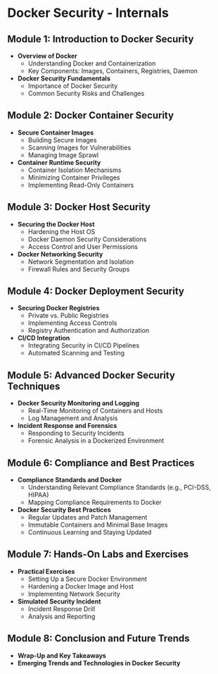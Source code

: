 # Docker Security - Internals

## Module 1: Introduction to Docker Security

- **Overview of Docker**
    - Understanding Docker and Containerization
    - Key Components: Images, Containers, Registries, Daemon
- **Docker Security Fundamentals**
    - Importance of Docker Security
    - Common Security Risks and Challenges

## Module 2: Docker Container Security

- **Secure Container Images**
    - Building Secure Images
    - Scanning Images for Vulnerabilities
    - Managing Image Sprawl
- **Container Runtime Security**
    - Container Isolation Mechanisms
    - Minimizing Container Privileges
    - Implementing Read-Only Containers

## Module 3: Docker Host Security

- **Securing the Docker Host**
    - Hardening the Host OS
    - Docker Daemon Security Considerations
    - Access Control and User Permissions
- **Docker Networking Security**
    - Network Segmentation and Isolation
    - Firewall Rules and Security Groups

## Module 4: Docker Deployment Security

- **Securing Docker Registries**
    - Private vs. Public Registries
    - Implementing Access Controls
    - Registry Authentication and Authorization
- **CI/CD Integration**
    - Integrating Security in CI/CD Pipelines
    - Automated Scanning and Testing

## Module 5: Advanced Docker Security Techniques

- **Docker Security Monitoring and Logging**
    - Real-Time Monitoring of Containers and Hosts
    - Log Management and Analysis
- **Incident Response and Forensics**
    - Responding to Security Incidents
    - Forensic Analysis in a Dockerized Environment

## Module 6: Compliance and Best Practices

- **Compliance Standards and Docker**
    - Understanding Relevant Compliance Standards (e.g., PCI-DSS, HIPAA)
    - Mapping Compliance Requirements to Docker
- **Docker Security Best Practices**
    - Regular Updates and Patch Management
    - Immutable Containers and Minimal Base Images
    - Continuous Learning and Staying Updated

## Module 7: Hands-On Labs and Exercises

- **Practical Exercises**
    - Setting Up a Secure Docker Environment
    - Hardening a Docker Image and Host
    - Implementing Network Security
- **Simulated Security Incident**
    - Incident Response Drill
    - Analysis and Reporting

## Module 8: Conclusion and Future Trends

- **Wrap-Up and Key Takeaways**
- **Emerging Trends and Technologies in Docker Security**


